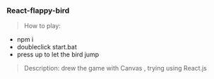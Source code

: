 ### React-flappy-bird
> How to play:
- npm i
- doubleclick start.bat
- press up to let the bird jump
> Description:
> drew the game with Canvas , trying using React.js
